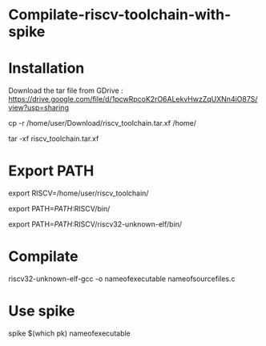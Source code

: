 # Compilate-riscv-toolchain-with-spike

# Installation 

Download the tar file from GDrive : https://drive.google.com/file/d/1pcwRpcoK2rO6ALekvHwzZqUXNn4iO87S/view?usp=sharing

cp -r /home/user/Download/riscv_toolchain.tar.xf /home/

tar -xf riscv_toolchain.tar.xf

# Export PATH 

export RISCV=/home/user/riscv_toolchain/

export PATH=$PATH:$RISCV/bin/

export PATH=$PATH:$RISCV/riscv32-unknown-elf/bin/

# Compilate

riscv32-unknown-elf-gcc -o nameofexecutable nameofsourcefiles.c

# Use spike 

spike $(which pk) nameofexecutable
